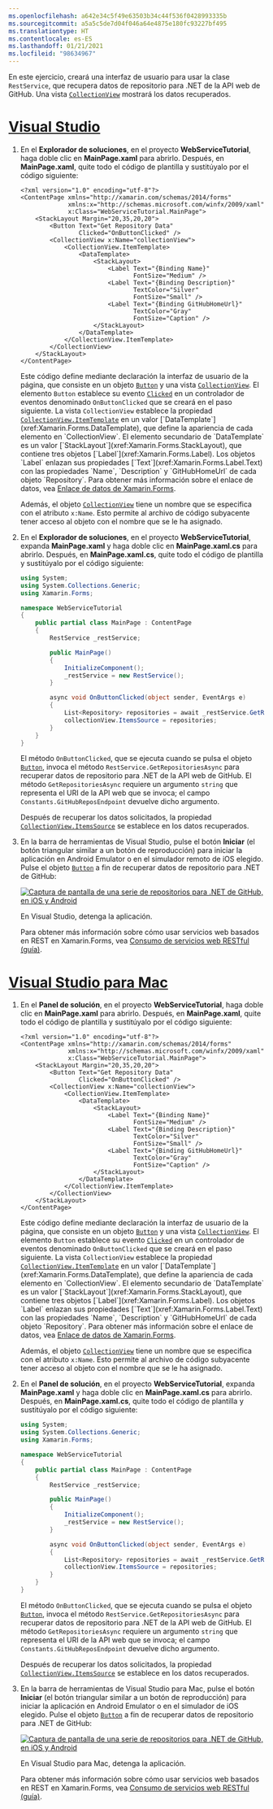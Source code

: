 ```yaml
---
ms.openlocfilehash: a642e34c5f49e63503b34c44f536f0428993335b
ms.sourcegitcommit: a5a5c5de7d04f046a64e4875e180fc93227bf495
ms.translationtype: HT
ms.contentlocale: es-ES
ms.lasthandoff: 01/21/2021
ms.locfileid: "98634967"
---
```

En este ejercicio, creará una interfaz de usuario para usar la clase `RestService`, que recupera datos de repositorio para .NET de la API web de GitHub. Una vista [`CollectionView`](xref:Xamarin.Forms.CollectionView) mostrará los datos recuperados.

# <a name="visual-studio"></a>[Visual Studio](#tab/vswin)

1. En el **Explorador de soluciones**, en el proyecto **WebServiceTutorial**, haga doble clic en **MainPage.xaml** para abrirlo. Después, en **MainPage.xaml**, quite todo el código de plantilla y sustitúyalo por el código siguiente:

    ```xaml
    <?xml version="1.0" encoding="utf-8"?>
    <ContentPage xmlns="http://xamarin.com/schemas/2014/forms"
                 xmlns:x="http://schemas.microsoft.com/winfx/2009/xaml"
                 x:Class="WebServiceTutorial.MainPage">
        <StackLayout Margin="20,35,20,20">
            <Button Text="Get Repository Data"
                    Clicked="OnButtonClicked" />
            <CollectionView x:Name="collectionView">
                <CollectionView.ItemTemplate>
                    <DataTemplate>
                        <StackLayout>
                            <Label Text="{Binding Name}"
                                   FontSize="Medium" />
                            <Label Text="{Binding Description}"
                                   TextColor="Silver"
                                   FontSize="Small" />
                            <Label Text="{Binding GitHubHomeUrl}"
                                   TextColor="Gray"
                                   FontSize="Caption" />
                        </StackLayout>
                    </DataTemplate>
                </CollectionView.ItemTemplate>
            </CollectionView>
        </StackLayout>
    </ContentPage>
    ```

    Este código define mediante declaración la interfaz de usuario de la página, que consiste en un objeto [`Button`](xref:Xamarin.Forms.Button) y una vista [`CollectionView`](xref:Xamarin.Forms.CollectionView). El elemento `Button` establece su evento [`Clicked`](xref:Xamarin.Forms.Button.Clicked) en un controlador de eventos denominado `OnButtonClicked` que se creará en el paso siguiente. La vista `CollectionView` establece la propiedad [`CollectionView.ItemTemplate`](xref:Xamarin.Forms.ItemsView`1.ItemTemplate) en un valor [`DataTemplate`](xref:Xamarin.Forms.DataTemplate), que define la apariencia de cada elemento en `CollectionView`. El elemento secundario de `DataTemplate` es un valor [`StackLayout`](xref:Xamarin.Forms.StackLayout), que contiene tres objetos [`Label`](xref:Xamarin.Forms.Label). Los objetos `Label` enlazan sus propiedades [`Text`](xref:Xamarin.Forms.Label.Text) con las propiedades `Name`, `Description` y `GitHubHomeUrl` de cada objeto `Repository`. Para obtener más información sobre el enlace de datos, vea [Enlace de datos de Xamarin.Forms](~/xamarin-forms/app-fundamentals/data-binding/index.md).

    Además, el objeto [`CollectionView`](xref:Xamarin.Forms.CollectionView) tiene un nombre que se especifica con el atributo `x:Name`. Esto permite al archivo de código subyacente tener acceso al objeto con el nombre que se le ha asignado.

1. En el **Explorador de soluciones**, en el proyecto **WebServiceTutorial**, expanda **MainPage.xaml** y haga doble clic en **MainPage.xaml.cs** para abrirlo. Después, en **MainPage.xaml.cs**, quite todo el código de plantilla y sustitúyalo por el código siguiente:

    ```csharp
    using System;
    using System.Collections.Generic;
    using Xamarin.Forms;

    namespace WebServiceTutorial
    {
        public partial class MainPage : ContentPage
        {
            RestService _restService;

            public MainPage()
            {
                InitializeComponent();
                _restService = new RestService();
            }

            async void OnButtonClicked(object sender, EventArgs e)
            {
                List<Repository> repositories = await _restService.GetRepositoriesAsync(Constants.GitHubReposEndpoint);
                collectionView.ItemsSource = repositories;
            }
        }
    }
    ```

    El método `OnButtonClicked`, que se ejecuta cuando se pulsa el objeto [`Button`](xref:Xamarin.Forms.Button), invoca el método `RestService.GetRepositoriesAsync` para recuperar datos de repositorio para .NET de la API web de GitHub. El método `GetRepositoriesAsync` requiere un argumento `string` que representa el URI de la API web que se invoca; el campo `Constants.GitHubReposEndpoint` devuelve dicho argumento.

    Después de recuperar los datos solicitados, la propiedad [`CollectionView.ItemsSource`](xref:Xamarin.Forms.ItemsView`1.ItemsSource) se establece en los datos recuperados.

1. En la barra de herramientas de Visual Studio, pulse el botón **Iniciar** (el botón triangular similar a un botón de reproducción) para iniciar la aplicación en Android Emulator o en el simulador remoto de iOS elegido. Pulse el objeto [`Button`](xref:Xamarin.Forms.Button) a fin de recuperar datos de repositorio para .NET de GitHub:

    [![Captura de pantalla de una serie de repositorios para .NET de GitHub, en iOS y Android](../images/consume-web-service.png)](../images/consume-web-service-large.png#lightbox)

    En Visual Studio, detenga la aplicación.

    Para obtener más información sobre cómo usar servicios web basados en REST en Xamarin.Forms, vea [Consumo de servicios web RESTful (guía)](~/xamarin-forms/data-cloud/web-services/rest.md).

# <a name="visual-studio-for-mac"></a>[Visual Studio para Mac](#tab/vsmac)

1. En el **Panel de solución**, en el proyecto **WebServiceTutorial**, haga doble clic en **MainPage.xaml** para abrirlo. Después, en **MainPage.xaml**, quite todo el código de plantilla y sustitúyalo por el código siguiente:

    ```xaml
    <?xml version="1.0" encoding="utf-8"?>
    <ContentPage xmlns="http://xamarin.com/schemas/2014/forms"
                 xmlns:x="http://schemas.microsoft.com/winfx/2009/xaml"
                 x:Class="WebServiceTutorial.MainPage">
        <StackLayout Margin="20,35,20,20">
            <Button Text="Get Repository Data"
                    Clicked="OnButtonClicked" />
            <CollectionView x:Name="collectionView">
                <CollectionView.ItemTemplate>
                    <DataTemplate>
                        <StackLayout>
                            <Label Text="{Binding Name}"
                                   FontSize="Medium" />
                            <Label Text="{Binding Description}"
                                   TextColor="Silver"
                                   FontSize="Small" />
                            <Label Text="{Binding GitHubHomeUrl}"
                                   TextColor="Gray"
                                   FontSize="Caption" />
                        </StackLayout>
                    </DataTemplate>
                </CollectionView.ItemTemplate>
            </CollectionView>
        </StackLayout>
    </ContentPage>
    ```

    Este código define mediante declaración la interfaz de usuario de la página, que consiste en un objeto [`Button`](xref:Xamarin.Forms.Button) y una vista [`CollectionView`](xref:Xamarin.Forms.CollectionView). El elemento `Button` establece su evento [`Clicked`](xref:Xamarin.Forms.Button.Clicked) en un controlador de eventos denominado `OnButtonClicked` que se creará en el paso siguiente. La vista `CollectionView` establece la propiedad [`CollectionView.ItemTemplate`](xref:Xamarin.Forms.ItemsView`1.ItemTemplate) en un valor [`DataTemplate`](xref:Xamarin.Forms.DataTemplate), que define la apariencia de cada elemento en `CollectionView`. El elemento secundario de `DataTemplate` es un valor [`StackLayout`](xref:Xamarin.Forms.StackLayout), que contiene tres objetos [`Label`](xref:Xamarin.Forms.Label). Los objetos `Label` enlazan sus propiedades [`Text`](xref:Xamarin.Forms.Label.Text) con las propiedades `Name`, `Description` y `GitHubHomeUrl` de cada objeto `Repository`. Para obtener más información sobre el enlace de datos, vea [Enlace de datos de Xamarin.Forms](~/xamarin-forms/app-fundamentals/data-binding/index.md).

    Además, el objeto [`CollectionView`](xref:Xamarin.Forms.CollectionView) tiene un nombre que se especifica con el atributo `x:Name`. Esto permite al archivo de código subyacente tener acceso al objeto con el nombre que se le ha asignado.

1. En el **Panel de solución**, en el proyecto **WebServiceTutorial**, expanda **MainPage.xaml** y haga doble clic en **MainPage.xaml.cs** para abrirlo. Después, en **MainPage.xaml.cs**, quite todo el código de plantilla y sustitúyalo por el código siguiente:

    ```csharp
    using System;
    using System.Collections.Generic;
    using Xamarin.Forms;

    namespace WebServiceTutorial
    {
        public partial class MainPage : ContentPage
        {
            RestService _restService;

            public MainPage()
            {
                InitializeComponent();
                _restService = new RestService();
            }

            async void OnButtonClicked(object sender, EventArgs e)
            {
                List<Repository> repositories = await _restService.GetRepositoriesAsync(Constants.GitHubReposEndpoint);
                collectionView.ItemsSource = repositories;
            }
        }
    }
    ```

    El método `OnButtonClicked`, que se ejecuta cuando se pulsa el objeto [`Button`](xref:Xamarin.Forms.Button), invoca el método `RestService.GetRepositoriesAsync` para recuperar datos de repositorio para .NET de la API web de GitHub. El método `GetRepositoriesAsync` requiere un argumento `string` que representa el URI de la API web que se invoca; el campo `Constants.GitHubReposEndpoint` devuelve dicho argumento.

    Después de recuperar los datos solicitados, la propiedad [`CollectionView.ItemsSource`](xref:Xamarin.Forms.ItemsView`1.ItemsSource) se establece en los datos recuperados.

1. En la barra de herramientas de Visual Studio para Mac, pulse el botón **Iniciar** (el botón triangular similar a un botón de reproducción) para iniciar la aplicación en Android Emulator o en el simulador de iOS elegido. Pulse el objeto [`Button`](xref:Xamarin.Forms.Button) a fin de recuperar datos de repositorio para .NET de GitHub:

    [![Captura de pantalla de una serie de repositorios para .NET de GitHub, en iOS y Android](../images/consume-web-service.png)](../images/consume-web-service-large.png#lightbox)

    En Visual Studio para Mac, detenga la aplicación.

    Para obtener más información sobre cómo usar servicios web basados en REST en Xamarin.Forms, vea [Consumo de servicios web RESTful (guía)](~/xamarin-forms/data-cloud/web-services/rest.md).
